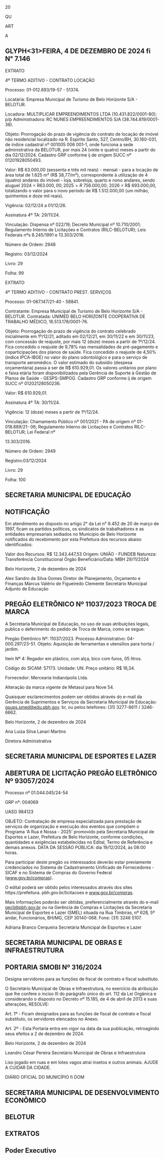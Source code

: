 <!-- image -->

20

QU

ART

A

## GLYPH<31>FEIRA, 4 DE DEZEMBRO DE 2024 fi N° 7.146

EXTRATO

4º TERMO ADITIVO - CONTRATO LOCAÇÃO

Processo: 01-012.693/19-57 - 51374.

Locatária: Empresa Municipal de Turismo de Belo Horizonte S/A - BELOTUR.

Locadora: MULTIPLICAR  EMPREENDIMENTOS  LTDA  (10.431.822/0001-80);  p/p Administradora: RC NUNES EMPREENDIMENTOS S/A (38.744.819/0001-36).

Objeto: Prorrogação do prazo de vigência do contrato de locação de imóvel não residencial localizado na R. Espírito Santo, 527, Centro/BH, 30.160-031, de índice cadastral nº 001005 006 001-1, onde funciona a sede administrativa da BELOTUR, por mais 24 (vinte e quatro) meses a partir do dia 02/12/2024. Cadastro GRP conforme ij de origem SUCC nº 01201928050493.

Valor: R$ 63.000,00 (sessenta e três mil reais) - mensal - para a locação de área total de 1.625 m² (R$ 38,77/m²), correspondente à utilização de 4 (quatro) andares do imóvel - loja, sobreloja, quarto e nono andares, sendo aluguel 2024 = R$63.000,00; 2025 = R$ 756.000,00; 2026 = R$ 693.000,00, totalizando o valor para o novo período de R$ 1.512.000,00 (um milhão, quinhentos e doze mil reais).

Vigência: 02/12/24 a 01/12/26.

Assinatura 4º TA: 29/11/24.

Vinculação:  Dispensa  nº  022/19;  Decreto  Municipal  nº  10.710/2001;  Regulamento Interno  de  Licitações  e  Contratos  (RILC-BELOTUR);  Leis  Federais  nºs  8.245/1991  e 13.303/2016.

Número de Ordem: 2948

Registro: 03/12/2024

Livro: 29

Folha: 99

EXTRATO

4º TERMO ADITIVO - CONTRATO PREST. SERVIÇOS

Processo: 01-067.147/21-40 - 58841.

Contratante: Empresa Municipal de Turismo de Belo Horizonte S/A - BELOTUR. Contratada:  UNIMED  BELO  HORIZONTE  COOPERATIVA  DE  TRABALHO  MÉDICO, 16.513.178/0001-76.

Objeto: Prorrogação do prazo de vigência do contrato celebrado inicialmente em 1º/12/21, aditado em 02/12/21, em 30/11/22 e em 30/11/23, com concessão de reajuste, por mais 12 (doze) meses a partir de 1º/12/24. Fica concedido o reajuste de 9,78% nas mensalidades de pré-pagamento e coparticipações dos planos de saúde. Fica concedido o reajuste de 4,50% (índice IPCA-IBGE) no valor do plano odontológico e para o serviço de transporte aeromédico. O valor estimado do subsídio (despesa orçamentária) passa a ser de R$ 610.929,01. Os valores unitários por plano e faixa etária foram disponibilizados pela Gerência de Suporte à Gestão de Planos de Saúde - GESPS-SMPOG. Cadastro GRP conforme ij de origem SUCC nº 01202128050236.

Valor: R$ 610.929,01.

Assinatura 4º TA: 30/11/24.

Vigência: 12 (doze) meses a partir de 1º/12/24.

Vinculação:  Chamamento  Público  nº  001/2021  -  PA  de  origem  nº  01-018.889/21- 06;  Regulamento  Interno  de  Licitações  e  Contratos  RILC-BELOTUR;  Lei  Federal  nº

13.303/2016.

Número de Ordem: 2949

Registro:03/12/2024

Livro: 29

Folha: 100

## SECRETARIA MUNICIPAL DE EDUCAÇÃO

## NOTIFICAÇÃO

Em atendimento ao disposto no artigo 2° da Lei n° 9.452 de 20 de março de 1997, ficam os partidos políticos, os sindicatos de trabalhadores e as entidades empresariais sediados no Município de Belo Horizonte notificados do recebimento por esta Prefeitura dos recursos abaixo identificados:

Valor dos Recursos: R$ 12.343.447,53 Origem: UNIÃO - FUNDEB Natureza: Transferência Constitucional Órgão Beneficiário/Data: MBH 29/11/2024

Belo Horizonte, 2 de dezembro de 2024

Alex Sandro da Silva Gomes Diretor de Planejamento, Orçamento e Finanças Marcus Valério de Figueiredo Clemente Secretário Municipal Adjunto de Educação

## PREGÃO ELETRÔNICO Nº 11037/2023 TROCA DE MARCA

A Secretaria Municipal de Educação, no uso de suas atribuições legais, publica o deferimento do pedido de Troca de Marca, como se segue:

Pregão Eletrônico Nº: 11037/2023. Processo Administrativo: 04-000.297/23-51. Objeto: Aquisição de ferramentas e utensílios para horta / jardim.

Item Nº 4: Regador em plástico, com alça, bico com furos, 05 litros.

Código do SICAM: 57173. Unidade: UN. Preço unitário: R$ 16,34.

Fornecedor: Mercearia Indianópolis Ltda.

Alteração da marca vigente de Metasul para Nove 54.

Quaisquer esclarecimentos podem ser obtidos através do e-mail da Gerência de Suprimentos e Serviços da Secretaria Municipal de Educação: gsups.smed@edu.pbh.gov. br, ou pelos telefones: (31) 3277-8611 / 3246-6662.

Belo Horizonte, 2 de dezembro de 2024

Ana Luiza Silva Lanari Martins

Diretora Administrativa

## SECRETARIA MUNICIPAL DE ESPORTES E LAZER

## ABERTURA DE LICITAÇÃO PREGÃO ELETRÔNICO Nº 93057/2024

Processo nº 01.044.045/24-54

GRP nº: 004069

UASG 984123

OBJETO: Contratação de empresa especializada para prestação de serviços de organização e execução dos eventos que compõem o Programa 'A Rua é Nossa - 2025' promovido pela Secretaria Municipal de Esportes e Lazer, Prefeitura de Belo Horizonte, conforme condições, quantidades e exigências estabelecidas no Edital, Termo de Referência e demais anexos. DATA DA SESSÃO PÚBLICA: dia 19/12/2024, às 08:00 horas.

Para  participar  deste  pregão  os  interessados  deverão  estar  previamente credenciados no Sistema de Cadastramento Unificado de Fornecedores - SICAF e no Sistema de Compras do Governo Federal (www.gov.br/compras).

O edital poderá ser obtido pelos interessados através dos sites https://prefeitura. pbh.gov.br/licitacoes e www.gov.br/compras.

Mais  informações  poderão  ser  obtidas,  preferencialmente  através  do  e-mail gecli@pbh.gov.br  ou  na  Gerência  de  Compras  e  Licitações  da  Secretaria  Municipal  de Esportes e Lazer (SMEL) situada na Rua Timbiras, nº 628, 5º andar, Funcionários, BH/MG, CEP 30140-068. Fone: (31) 3246 5107.

Adriana Branco Cerqueira Secretária Municipal de Esportes e Lazer

## SECRETARIA MUNICIPAL DE OBRAS E INFRAESTRUTURA

## PORTARIA SMOBI Nº 316/2024

Designa servidores para as funções de fiscal de contrato e fiscal substituto.

O Secretário Municipal de Obras e Infraestrutura, no exercício da atribuição que lhe confere o inciso III do parágrafo único do art. 112 da Lei Orgânica e considerando o disposto no Decreto nº 15.185, de 4 de abril de 2013 e suas alterações, RESOLVE:

Art. 1º - Ficam designados para as funções de fiscal de contrato e fiscal substituto, os servidores elencados no Anexo.

Art. 2º - Esta Portaria entra em vigor na data da sua publicação, retroagindo seus efeitos a 2 de dezembro de 2024.

Belo Horizonte, 2 de dezembro de 2024

Leandro César Pereira Secretário Municipal de Obras e Infraestrutura

Lixo jogado em ruas e em lotes vagos atrai insetos e outros animais. AJUDE A CUIDAR DA CIDADE.

DIÁRIO OFICIAL DO MUNICÍPIO fi DOM

## SECRETARIA MUNICIPAL DE DESENVOLVIMENTO ECONÔMICO

## BELOTUR

## EXTRATOS

## Poder Executivo

<!-- image -->